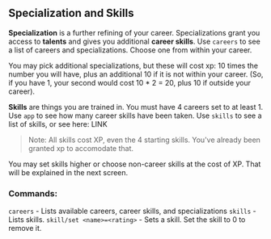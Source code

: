 ## Specialization and Skills

**Specialization** is a further refining of your career. Specializations grant you access to **talents** and gives you additional **career skills**. Use `careers` to see a list of careers and specializations. Choose one from within your career.

You may pick additional specializations, but these will cost xp: 10 times the number you will have, plus an additional 10 if it is not within your career. (So, if you have 1, your second would cost 10 * 2 = 20, plus 10 if outside your career).

**Skills** are things you are trained in. You must have 4 careers set to at least 1. Use `app` to see how many career skills have been taken. Use `skills` to see a list of skills, or see here: LINK

> Note: All skills cost XP, even the 4 starting skills. You've already been granted xp to accomodate that.

You may set skills higher or choose non-career skills at the cost of XP. That will be explained in the next screen.

### Commands:

`careers` - Lists available careers, career skills, and specializations
`skills` - Lists skills.
`skill/set <name>=<rating>` - Sets a skill. Set the skill to 0 to remove it.
